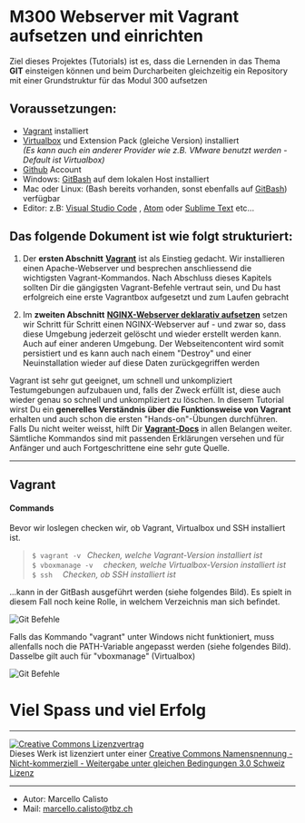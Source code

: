 [10]: https://github.com
[20]: https://www.vagrantup.com/docs


# M300 Webserver mit Vagrant aufsetzen und einrichten

Ziel dieses Projektes (Tutorials) ist es, dass die Lernenden in das Thema **GIT** einsteigen können und beim Durcharbeiten gleichzeitig ein Repository mit einer Grundstruktur für das Modul 300 aufsetzen<br>

## Voraussetzungen:
- [Vagrant](https://www.vagrantup.com/) installiert
- [Virtualbox](https://www.virtualbox.org/wiki/Downloads) und Extension Pack (gleiche Version) installiert <br>_(Es kann auch ein anderer Provider wie z.B. VMware benutzt werden - Default ist Virtualbox)_
- [Github](https://github.com/) Account
- Windows: [GitBash](https://git-scm.com/downloads) auf dem lokalen Host installiert
- Mac oder Linux: (Bash bereits vorhanden, sonst ebenfalls auf [GitBash](https://git-scm.com/downloads)) verfügbar
- Editor: z.B: [Visual Studio Code](https://code.visualstudio.com/) , [Atom](https://atom.io/) oder [Sublime Text](https://www.sublimetext.com/) etc...

## Das folgende Dokument ist wie folgt strukturiert:
1. Der **ersten Abschnitt** **[Vagrant](#vagrant)** ist als Einstieg gedacht. Wir installieren einen Apache-Webserver und besprechen anschliessend die wichtigsten Vagrant-Kommandos. Nach Abschluss dieses Kapitels sollten Dir die gängigsten Vagrant-Befehle vertraut sein, und Du hast erfolgreich eine erste Vagrantbox aufgesetzt und zum Laufen gebracht  

2. Im **zweiten Abschnitt** **[NGINX-Webserver deklarativ aufsetzen](#nginx-webserver-deklarativ-aufsetzen)** setzen wir Schritt für Schritt einen NGINX-Webserver auf - und zwar so, dass diese Umgebung jederzeit gelöscht und wieder erstellt werden kann. Auch auf einer anderen Umgebung. Der Webseitencontent wird somit persistiert und es kann auch nach einem "Destroy" und einer Neuinstallation wieder auf diese Daten zurückgegriffen werden


Vagrant ist sehr gut geeignet, um schnell und unkompliziert Testumgebungen aufzubauen und, falls der Zweck erfüllt ist, diese auch wieder genau so schnell und unkompliziert zu löschen. In diesem Tutorial wirst Du ein **generelles Verständnis über die Funktionsweise von Vagrant** erhalten und auch schon die ersten "Hands-on"-Übungen durchführen. Falls Du nicht weiter weisst, hilft Dir **[Vagrant-Docs][20]** in allen Belangen weiter. Sämtliche Kommandos sind mit passenden Erklärungen versehen und für Anfänger und auch Fortgeschrittene eine sehr gute Quelle.

---


## Vagrant ##
#### Commands 
Bevor wir loslegen checken wir, ob Vagrant, Virtualbox und SSH installiert ist.

> `$ vagrant -v ` _Checken, welche Vagrant-Version installiert ist_<br>
> `$ vboxmanage -v  ` _checken, welche Virtualbox-Version installiert ist_ <br>
> `$ ssh  ` _Checken, ob SSH installiert ist_ <br>

...kann in der GitBash ausgeführt werden (siehe folgendes Bild). Es spielt in diesem Fall noch keine Rolle, in welchem Verzeichnis man sich befindet. 

  ![Git Befehle](images/01_vagrant-vb-ssh_v2.png)

Falls das Kommando "vagrant" unter Windows nicht funktioniert, muss allenfalls noch die PATH-Variable angepasst werden (siehe folgendes Bild). Dasselbe gilt auch für "vboxmanage" (Virtualbox)

  ![Git Befehle](images/02_Systemvariable-f-vagrant.png)











# Viel Spass und viel Erfolg
- - -
<a rel="license" href="http://creativecommons.org/licenses/by-nc-sa/3.0/ch/"><img alt="Creative Commons Lizenzvertrag" style="border-width:0" src="https://i.creativecommons.org/l/by-nc-sa/3.0/ch/88x31.png" /></a><br />Dieses Werk ist lizenziert unter einer <a rel="license" href="http://creativecommons.org/licenses/by-nc-sa/3.0/ch/">Creative Commons Namensnennung - Nicht-kommerziell - Weitergabe unter gleichen Bedingungen 3.0 Schweiz Lizenz</a>

- - -

- Autor: Marcello Calisto
- Mail: marcello.calisto@tbz.ch